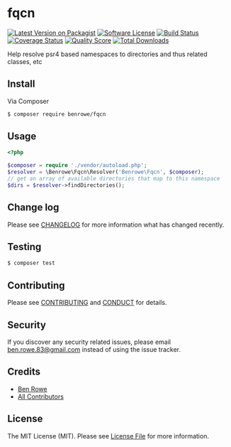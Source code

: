 # fqcn

[![Latest Version on Packagist][ico-version]][link-packagist]
[![Software License][ico-license]](LICENSE.md)
[![Build Status][ico-travis]][link-travis]
[![Coverage Status][ico-scrutinizer]][link-scrutinizer]
[![Quality Score][ico-code-quality]][link-code-quality]
[![Total Downloads][ico-downloads]][link-downloads]

Help resolve psr4 based namespaces to directories and thus related classes, etc

## Install

Via Composer

``` bash
$ composer require benrowe/fqcn
```

## Usage

``` php
<?php

$composer = require './vendor/autoload.php';
$resolver = \Benrowe\Fqcn\Resolver('Benrowe\Fqcn', $composer);
// get an array of available directories that map to this namespace
$dirs = $resolver->findDirectories();

```

## Change log

Please see [CHANGELOG](CHANGELOG.md) for more information what has changed recently.

## Testing

``` bash
$ composer test
```

## Contributing

Please see [CONTRIBUTING](CONTRIBUTING.md) and [CONDUCT](CONDUCT.md) for details.

## Security

If you discover any security related issues, please email ben.rowe.83@gmail.com instead of using the issue tracker.

## Credits

- [Ben Rowe][link-author]
- [All Contributors][link-contributors]

## License

The MIT License (MIT). Please see [License File](LICENSE.md) for more information.

[ico-version]: https://img.shields.io/packagist/v/benrowe/fqcn.svg?style=flat-square
[ico-license]: https://img.shields.io/badge/license-MIT-brightgreen.svg?style=flat-square
[ico-travis]: https://img.shields.io/travis/benrowe/fqcn/master.svg?style=flat-square
[ico-scrutinizer]: https://img.shields.io/scrutinizer/coverage/g/benrowe/fqcn.svg?style=flat-square
[ico-code-quality]: https://img.shields.io/scrutinizer/g/benrowe/fqcn.svg?style=flat-square
[ico-downloads]: https://img.shields.io/packagist/dt/benrowe/fqcn.svg?style=flat-square

[link-packagist]: https://packagist.org/packages/benrowe/fqcn
[link-travis]: https://travis-ci.org/benrowe/fqcn
[link-scrutinizer]: https://scrutinizer-ci.com/g/benrowe/fqcn/code-structure
[link-code-quality]: https://scrutinizer-ci.com/g/benrowe/fqcn
[link-downloads]: https://packagist.org/packages/benrowe/fqcn
[link-author]: https://github.com/benrowe
[link-contributors]: ../../contributors
